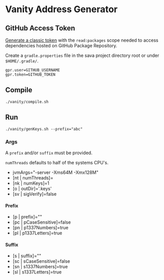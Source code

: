 # Vanity Address Generator

## GitHub Access Token

[Generate a classic token](https://github.com/settings/tokens) with the `read:packages` scope needed to access
dependencies hosted on GitHub Package Repository.

Create a `gradle.properties` file in the sava project directory root or under `$HOME/.gradle/`.

```properties
gpr.user=GITHUB_USERNAME
gpr.token=GITHUB_TOKEN
```

## Compile

```shell
./vanity/compile.sh
```

## Run

```shell
./vanity/genKeys.sh --prefix="abc"
```

### Args

A `prefix` and/or `suffix` must be provided.

`numThreads` defaults to half of the systems CPU's.

- jvmArgs="-server -Xms64M -Xmx128M"
- [nt | numThreads]=
- [nk | numKeys]=1
- [o | outDir]='.keys'
- [sv | sigVerify]=false

#### Prefix

- [p | prefix]=""
- [pc | pCaseSensitive]=false
- [pn | p1337Numbers]=true
- [pl | p1337Letters]=true

#### Suffix

- [s | suffix]=""
- [sc | sCaseSensitive]=false
- [sn | s1337Numbers]=true
- [sl | s1337Letters]=true
